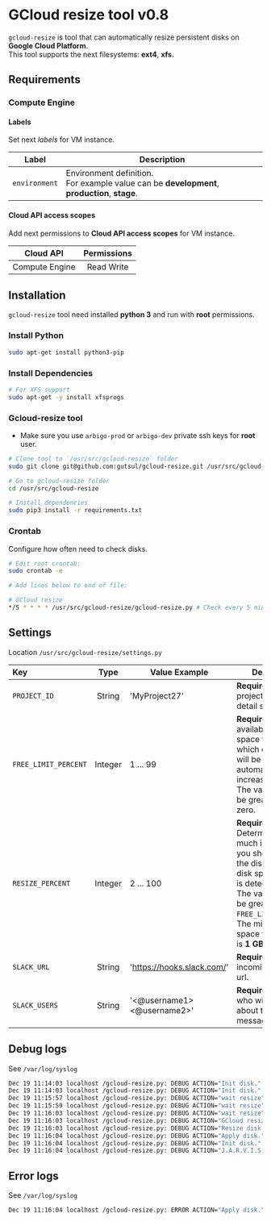 # GCloud resize tool v0.8

`gcloud-resize` is tool that can automatically resize persistent disks on **Google Cloud Platform**.
<br>This tool supports the next filesystems: **ext4**, **xfs**.

## Requirements

### Compute Engine

#### Labels
Set next *labels* for VM instance.
 
| Label           | Description |
| :-------------: | --------- |
| `environment`   | Environment definition. <br> For example value can be **development**, **production**, **stage**. |


#### Cloud API access scopes
Add next permissions to **Cloud API access scopes** for VM instance. 

| Cloud API       | Permissions |
| :-------------: | :---------: |
| Compute Engine  | Read Write  |


## Installation  

`gcloud-resize` tool need installed **python 3** and run with **root** permissions.

### Install Python
```bash
sudo apt-get install python3-pip
```

### Install Dependencies
```bash
# For XFS support
sudo apt-get -y install xfsprogs
```

###  Gcloud-resize tool

* Make sure you use `arbigo-prod` or `arbigo-dev` private ssh keys for **root** user.

```bash
# Clone tool to `/usr/src/gcloud-resize` folder
sudo git clone git@github.com:gutsul/gcloud-resize.git /usr/src/gcloud-resize

# Go to gcloud-resize folder 
cd /usr/src/gcloud-resize

# Install dependencies
sudo pip3 install -r requirements.txt
```

### Crontab
Configure how often need to check disks.
```bash
# Edit root crontab:
sudo crontab -e

# Add lines below to end of file:

# GCloud resize 
*/5 * * * * /usr/src/gcloud-resize/gcloud-resize.py # Check every 5 minutes
```

## Settings
Location `/usr/src/gcloud-resize/settings.py`

| Key                  | Type    | Value Example                          | Description |
| :------------------- | :-----: | -------------------------------------- | ----------- |
| `PROJECT_ID`         | String  | 'MyProject27'                          | **Required**. Google project id. More detail see [here](https://support.google.com/cloud/answer/6158840?hl=en).|
| `FREE_LIMIT_PERCENT` | Integer | 1 ... 99                               | **Required**. Indicates available disc space threshold at which disc space will be automatically increased.<br>The value should be greater than zero. |
| `RESIZE_PERCENT`     | Integer | 2 ... 100                              | **Required**. Determines how much in percentage you should increase the disk when low disk space amount is detected. <br> The value should be greater than `FREE_LINIT_PERCENT`.<br>The minimum disk space you can add is **1 GB**.|
| `SLACK_URL`          | String  | 'https://hooks.slack.com/'             | **Required**. Slack incoming webhook url.  |
| `SLACK_USERS`        | String  | '<@username1> <@username2>' | **Required**. Users who will be notified about the resize message.   |


## Debug logs
See `/var/log/syslog`
```bash
Dec 19 11:14:03 localhost /gcloud-resize.py: DEBUG ACTION="Init disk." NAME="disk-1" SOURCE="/dev/sdb" FSTYPE="ext4" SIZE_GB=14 USED_GB=10 USED_%=66 AVAIL_GB=5 TARGET=/mnt/disk/disk1
Dec 19 11:14:03 localhost /gcloud-resize.py: DEBUG ACTION="Init disk." NAME="disk-2" SOURCE="/dev/sdc" FSTYPE="xfs" SIZE_GB=12 USED_GB=10 USED_%=76 AVAIL_GB=3 TARGET=/mnt/disk/disk2
Dec 19 11:15:57 localhost /gcloud-resize.py: DEBUG ACTION="wait resize" STATUS="PENDING"
Dec 19 11:15:59 localhost /gcloud-resize.py: DEBUG ACTION="wait resize" STATUS="RUNNING"
Dec 19 11:16:03 localhost /gcloud-resize.py: DEBUG ACTION="wait resize" STATUS="DONE"
Dec 19 11:16:03 localhost /gcloud-resize.py: DEBUG ACTION="GCloud resize" NAME="disk-1" NEW_SIZE=16 RESPONSE="{'user': '438031059494-compute@developer.gserviceaccount.com', 'startTime': '2017-12-19T03:15:57.980-08:00', 'id': '8572997244663712258', 'name': 'operation-1513682157531-560af974d6f79-c95f1d73-10be4206', 'status': 'DONE', 'selfLink': 'https://www.googleapis.com/compute/v1/projects/adlithium-1289/zones/us-central1-a/operations/operation-1513682157531-560af974d6f79-c95f1d73-10be4206', 'zone': 'https://www.googleapis.com/compute/v1/projects/adlithium-1289/zones/us-central1-a', 'insertTime': '2017-12-19T03:15:57.721-08:00', 'targetId': '7544387413751976286', 'progress': 100, 'endTime': '2017-12-19T03:16:02.534-08:00', 'kind': 'compute#operation', 'targetLink': 'https://www.googleapis.com/compute/v1/projects/adlithium-1289/zones/us-central1-a/disks/disk-1', 'operationType': 'resizeDisk'}"
Dec 19 11:16:03 localhost /gcloud-resize.py: DEBUG ACTION="Resize disk." NAME="disk-1" ADD_GB=2 NEW_SIZE_GB=16
Dec 19 11:16:04 localhost /gcloud-resize.py: DEBUG ACTION="Apply disk." NAME="disk-1" SOURCE="/dev/sdb" FSTYPE="ext4"
Dec 19 11:16:04 localhost /gcloud-resize.py: DEBUG ACTION="Init disk." NAME="disk-1" SOURCE="/dev/sdb" FSTYPE="ext4" SIZE_GB=16 USED_GB=10 USED_%=58 AVAIL_GB=7 TARGET=/mnt/disk/disk1
Dec 19 11:16:04 localhost /gcloud-resize.py: DEBUG ACTION="J.A.R.V.I.S Say" CODE=200 STATUS="ok"
```

## Error logs
See `/var/log/syslog`
```bash
Dec 19 11:16:04 localhost /gcloud-resize.py: ERROR ACTION="Apply disk." NAME="disk-2" SOURCE="/dev/sdc" FSTYPE="xfs" REASON="Not supported file system."
```
